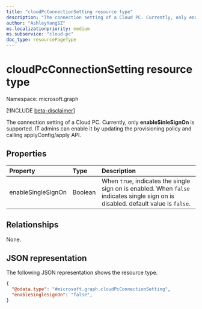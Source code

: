 ```yaml
---
title: "cloudPcConnectionSetting resource type"
description: "The connection setting of a Cloud PC. Currently, only enableSinleSignOn is supported. IT admins can enable it by updating the provisioning policy and calling applyConfig/apply API."
author: "AshleyYangSZ"
ms.localizationpriority: medium
ms.subservice: "cloud-pc"
doc_type: resourcePageType
---
```


# cloudPcConnectionSetting resource type

Namespace: microsoft.graph

[!INCLUDE [beta-disclaimer](../../includes/beta-disclaimer.md)]

The connection setting of a Cloud PC. Currently, only **enableSinleSignOn** is supported. IT admins can enable it by updating the provisioning policy and calling applyConfig/apply API.

## Properties

|Property|Type|Description|
|:---|:---|:---|
|enableSingleSignOn|Boolean|When `true`, indicates the single sign on is enabled. When `false` indicates single sign on is disabled. default value is `false`.|

## Relationships

None.

## JSON representation

The following JSON representation shows the resource type.
<!-- {
  "blockType": "resource",
  "@odata.type": "microsoft.graph.cloudPcConnectionSetting",
  "openType": false
}
-->

``` json
{
  "@odata.type": "#microsoft.graph.cloudPcConnectionSetting",
  "enableSingleSignOn": "false",
}
```
